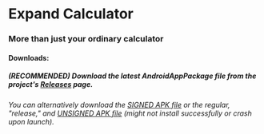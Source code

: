# Expand Calculator
### More than just your ordinary calculator
#### Downloads:
##### (RECOMMENDED) Download the latest AndroidAppPackage file from the project's [Releases](https://github.com/j-m-a-g/Expand_Calculator/releases) page.
###### You can alternatively download the [SIGNED APK file](https://github.com/j-m-a-g/Expand_Calculator/blob/master/MultiPurposeCalculatorApp.Android/bin/Release/com.companyname.ExpandCalculator-Signed.apk) or the regular, "release," and [UNSIGNED APK file](https://github.com/j-m-a-g/Expand_Calculator/blob/master/MultiPurposeCalculatorApp.Android/bin/Release/com.companyname.ExpandCalculator.apk) (might not install successfully or crash upon launch).
